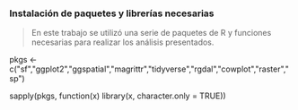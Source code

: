 ### Instalación de paquetes y librerías necesarias

> En este trabajo se utilizó una serie de paquetes de R y funciones necesarias para realizar los análisis presentados.

pkgs <- c("sf","ggplot2","ggspatial","magrittr","tidyverse","rgdal","cowplot","raster","sp")

sapply(pkgs, function(x) library(x, character.only = TRUE))

